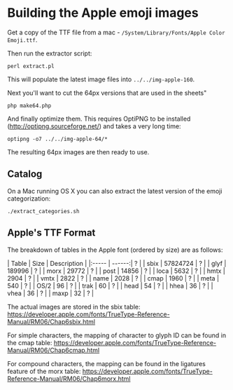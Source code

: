 # Building the Apple emoji images

Get a copy of the TTF file from a mac - `/System/Library/Fonts/Apple Color Emoji.ttf`.

Then run the extractor script:

    perl extract.pl

This will populate the latest image files into `../../img-apple-160`.

Next you'll want to cut the 64px versions that are used in the sheets"

    php make64.php

And finally optimize them. This requires OptiPNG to be installed (http://optipng.sourceforge.net/)
and takes a very long time:

    optipng -o7 ../../img-apple-64/*

The resulting 64px images are then ready to use.


## Catalog

On a Mac running OS X you can also extract the latest version of the emoji categorization:

    ./extract_categories.sh


## Apple's TTF Format

The breakdown of tables in the Apple font (ordered by size) are as follows:

| Table |  Size  | Description |
|:----- | ------:| ? |
| sbix  | 57824724 | ? |
| glyf  | 189996 | ? |
| morx  |  29772 | ? |
| post  |  14856 | ? |
| loca  |   5632 | ? |
| hmtx  |   2904 | ? |
| vmtx  |   2822 | ? |
| name  |   2028 | ? |
| cmap  |   1960 | ? |
| meta  |    540 | ? |
| OS/2  |     96 | ? |
| trak  |     60 | ? |
| head  |     54 | ? |
| hhea  |     36 | ? |
| vhea  |     36 | ? |
| maxp  |     32 | ? |

The actual images are stored in the sbix table: https://developer.apple.com/fonts/TrueType-Reference-Manual/RM06/Chap6sbix.html

For simple characters, the mapping of character to glyph ID can be found in the cmap table: https://developer.apple.com/fonts/TrueType-Reference-Manual/RM06/Chap6cmap.html

For compound characters, the mapping can be found in the ligatures feature of the morx table: https://developer.apple.com/fonts/TrueType-Reference-Manual/RM06/Chap6morx.html
